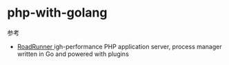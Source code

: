 # php-with-golang

参考

- [RoadRunner ](https://github.com/roadrunner-server/roadrunner) igh-performance PHP application server, process manager written in Go and powered with plugins
